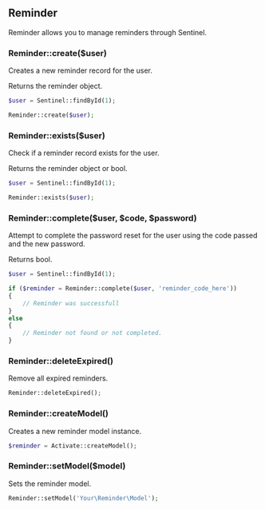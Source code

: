 ## Reminder

Reminder allows you to manage reminders through Sentinel.

### Reminder::create($user)

Creates a new reminder record for the user.

Returns the reminder object.

```php
$user = Sentinel::findById(1);

Reminder::create($user);
```

### Reminder::exists($user)

Check if a reminder record exists for the user.

Returns the reminder object or bool.

```php
$user = Sentinel::findById(1);

Reminder::exists($user);
```

### Reminder::complete($user, $code, $password)

Attempt to complete the password reset for the user using the code passed and the new password.

Returns bool.

```php
$user = Sentinel::findById(1);

if ($reminder = Reminder::complete($user, 'reminder_code_here'))
{
	// Reminder was successfull
}
else
{
	// Reminder not found or not completed.
}
```

### Reminder::deleteExpired()

Remove all expired reminders.

```php
Reminder::deleteExpired();
```

### Reminder::createModel()

Creates a new reminder model instance.

```php
$reminder = Activate::createModel();
```

### Reminder::setModel($model)

Sets the reminder model.

```php
Reminder::setModel('Your\Reminder\Model');
```
